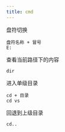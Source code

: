 ```yaml
---
title: cmd
---
```

盘符切换

```
盘符名称 + 冒号 
E:
```

查看当前路径下的内容

```
dir
```

进入单级目录 

```
cd + 目录
cd vs
```

回退到上级目录

```
cd..
```

